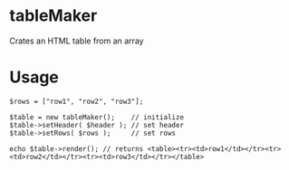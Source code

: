 # tableMaker

Crates an HTML table from an array

# Usage

```
$rows = ["row1", "row2", "row3"];

$table = new tableMaker();    // initialize
$table->setHeader( $header ); // set header
$table->setRows( $rows );     // set rows

echo $table->render(); // returns <table><tr><td>row1</td></tr><tr><td>row2</td></tr><tr><td>row3</td></tr></table>
```
